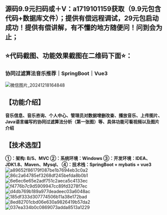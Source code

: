 ## 源码9.9元扫码或＋V：a1719101159获取（9.9元包含代码+数据库文件）；提供有偿远程调试，29元包启动成功！提供有偿讲解，有不懂的地方随便问！问到会为止；
## ⭐代码截图、功能效果截图在二维码下面⭐：
### 协同过滤算法音乐推荐｜SpringBoot｜Vue3
![微信图片_20241218164848](https://github.com/user-attachments/assets/646b2784-afb8-47ee-a4d4-5ccc9f96b331)


## 【功能介绍】
**音乐信息、音乐咨询、个人中心、管理员对数据增删改查、播放音乐、上传图片、Java语言编写的协同过滤算法分析（第一张图）等、具体功能可看视频以及图片介绍**
## 【技术选型】
**①：架构: B/S、MVC
②：系统环境：Windows
③：开发环境：IDEA、JDK1.8、Maven、Mysql、
④：技术栈：SpringBoot + mybatis + vue3**
![a89652f86179f087be1b7694eb3c0a2](https://github.com/user-attachments/assets/22f9a36f-b0a3-43f0-b9fb-92fc95248476)
![86c2a64785ef3268df245befda8b0b1](https://github.com/user-attachments/assets/eac2be37-2f87-40b2-8d51-8f358900b6fc)
![6e6ec6e65e2adf751c2aeca5c4133ec](https://github.com/user-attachments/assets/fe6bca75-2c08-4340-826c-ab8f7ed17a28)
![f4776b7c9d5909947cc89fd3278f7ec](https://github.com/user-attachments/assets/38f07f9b-7a12-4aec-8459-ca1b867eac24)
![d4db769b189a977deadeec03a6048ac](https://github.com/user-attachments/assets/c55627f5-6241-4bcd-a965-36be85a688d6)
![185df333d307774506b11a38e172bad](https://github.com/user-attachments/assets/6d4aa7c6-0bb6-4f82-a7c6-415ce595dfb7)
![8ed82701cbd06e630a9826419b57da2](https://github.com/user-attachments/assets/d0ea7447-f679-4587-8658-c1a2bc48c2bf)
![037ea334b0c0869073adda8513a1229](https://github.com/user-attachments/assets/c61e0218-f3a0-4958-bdf4-94a87a2eebf6)
